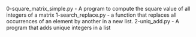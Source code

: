 0-square_matrix_simple.py - A program to compute the square value of all integers of a matrix
1-search_replace.py -  a function that replaces all occurrences of an element by another in a new list.
2-uniq_add.py - A program that adds unique integers in a list
